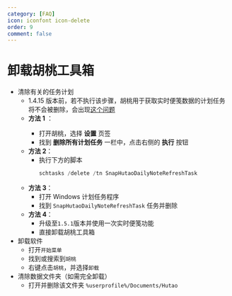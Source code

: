 ```yaml
---
category: [FAQ]
icon: iconfont icon-delete
order: 9
comment: false
---
```


# 卸载胡桃工具箱

- 清除有关的任务计划
  - 1.4.15 版本前，若不执行该步骤，胡桃用于获取实时便笺数据的计划任务将不会被删除，会出现[这个问题](FAQ.md#为什么会弹出需要使用新应用以打开的对话框)
  - **方法 1** <Badge text="仅限早于 1.4.15 的版本" type="tip" />：
    - 打开胡桃，选择 **设置** 页签
    - 找到 **删除所有计划任务** 一栏中，点击右侧的 **执行** 按钮 <Badge text="需要管理员模式" type="tip" />
  - **方法 2**：
    - 执行下方的脚本
      ```PowerShell
      schtasks /delete /tn SnapHutaoDailyNoteRefreshTask
      ```
  - **方法 3**：
    - 打开 Windows 计划任务程序
    - 找到 `SnapHutaoDailyNoteRefreshTask` 任务并删除
  - **方法 4**：
    - 升级至`1.5.1`版本并使用一次实时便笺功能
    - 直接卸载胡桃工具箱
- 卸载软件
  - 打开`开始菜单`
  - 找到或搜索到`胡桃`
  - 右键点击`胡桃`，并选择`卸载`
- 清除数据文件夹（如需完全卸载）
  - 打开并删除该文件夹 `%userprofile%/Documents/Hutao`

